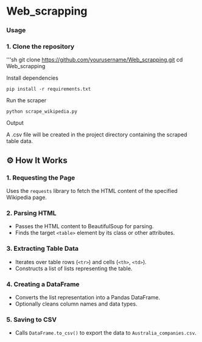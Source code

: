 # Web_scrapping
### Usage

### 1. Clone the repository

'''sh
git clone https://github.com/yourusername/Web_scrapping.git
cd Web_scrapping

Install dependencies

	pip install -r requirements.txt

Run the scraper

	python scrape_wikipedia.py

Output

A .csv file will be created in the project directory containing the scraped table data.

## ⚙️ How It Works

### 1. Requesting the Page
Uses the `requests` library to fetch the HTML content of the specified Wikipedia page.

### 2. Parsing HTML
- Passes the HTML content to BeautifulSoup for parsing.
- Finds the target `<table>` element by its class or other attributes.

### 3. Extracting Table Data
- Iterates over table rows (`<tr>`) and cells (`<th>`, `<td>`).
- Constructs a list of lists representing the table.

### 4. Creating a DataFrame
- Converts the list representation into a Pandas DataFrame.
- Optionally cleans column names and data types.

### 5. Saving to CSV
- Calls `DataFrame.to_csv()` to export the data to `Australia_companies.csv`.
